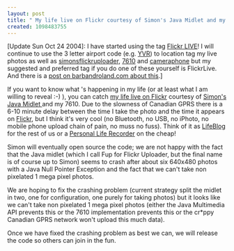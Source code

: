 ```yaml
---
layout: post
title: " My life live on Flickr courtesy of Simon's Java Midlet and my 7610"
created: 1098483755
---
```

<p>
[Update Sun Oct 24 2004]: I have started using the tag <a href="http://www.flickr.com/photos/roland/tags/flickrlive/">Flickr LIVE</a>! I will continue to use the 3 letter airport code (e.g. <a href="http://www.flickr.com/photos/roland/tags/yvr/">YVR</a>) to location tag my live photos as well as <a href="http://www.flickr.com/photos/roland/tags/simonsflickruploader/">simonsflickruploader</a>, <a href="http://www.flickr.com/photos/roland/tags/7610/">7610</a> and <a href="http://www.flickr.com/photos/roland/tags/cameraphone/">cameraphone</a> but my suggested and preferred tag if you do one of these yourself is FlickrLive. And there is a <a href="http://www.barbandroland.com/blog/_archives/2004/10/24/165890.html">post on barbandroland.com about this</a>.]
</p><p>
If you want to know what 's happening in my life (or at least what I am willing to reveal :-) ), you can catch <a href="http://www.flickr.com/photos/roland/tags/simonsflickruploader/">my life live on Flickr</a> courtesy of <a href="http://www.rolandtanglao.com/archives/2004/09/20/7610_random_observations_after_using_simons_7610_flickr_uploader_to_upload_80_photos">Simon's Java Midlet </a>and my 7610. Due to the slowness of Canadian GPRS there is a 6-10 minute delay between the time I take the photo and the time it appears on <a href="http://www.flickr.com/">Flickr</a>, but I think it's very cool (no Bluetooth, no USB, no iPhoto, no mobile phone upload chain of pain, no muss no fuss). Think of it as <a href="http://www.nokia.com/lifeblog">LifeBlog</a> for the rest of us or a <a href="http://www.smartmobs.com/archive/2004/09/09/the_personal_l.html">Personal Life Recorder</a> on the cheap!
</p><p>
Simon will eventually open source the code; we are not happy with the fact that the Java midlet (which I call Fup for Flickr Uploader, but the final name is of course up to Simon) seems to crash after about six 640x480 photos with a Java Null Pointer Exception and the fact that we can't take non pixelated 1 mega pixel photos.
</p><p>
We are hoping to fix the crashing problem (current strategy split the midlet in two, one for configuration, one purely for taking photos) but it looks like we can't take non pixelated 1 mega pixel photos (either the Java Multimedia API prevents this or the 7610 implementation prevents this or the cr*ppy Canadian GPRS network won't upload this much data).
</p><p>
Once we have fixed the crashing problem as best we can, we will release the code so others can join in the fun.
</p>


